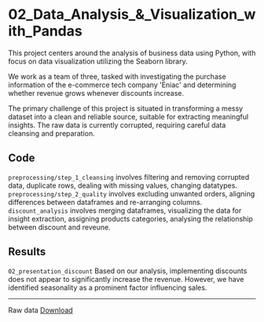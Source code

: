 # 02_Data_Analysis_&_Visualization_with_Pandas

This project centers around the analysis of business data using Python, with focus on data visualization utilizing the Seaborn library.

We work as a team of three, tasked with investigating the purchase information of the e-commerce tech company 'Eniac' and determining whether revenue grows whenever discounts increase.

The primary challenge of this project is situated in transforming a messy dataset into a clean and reliable source, suitable for extracting meaningful insights. The raw data is currently corrupted, requiring careful data cleansing and preparation.

## Code
`preprocessing/step_1_cleansing` involves filtering and removing corrupted data, duplicate rows, dealing with missing values, changing datatypes.
`preprocessing/step_2_quality` involves excluding unwanted orders, aligning differences between dataframes and re-arranging columns.
`discount_analysis` involves merging dataframes, visualizing the data for insight extraction, assigning products categories, analysing the relationship between discount and reveune.

## Results
`02_presentation_discount` Based on our analysis, implementing discounts does not appear to significantly increase the revenue. However, we have identified seasonality as a prominent factor influencing sales.

---
Raw data [Download](https://drive.google.com/drive/folders/1mHBDnFvMOgxnZIVSAw1LyT8b2-qbzB8T)
